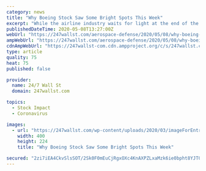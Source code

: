 ```yaml
---
category: news
title: "Why Boeing Stock Saw Some Bright Spots This Week"
excerpt: "While the airline industry waits for light at the end of the coronavirus tunnel, Boeing Co. may be getting some tiny slivers of positive news. These stories are tied to an unlikel"
publishedDateTime: 2020-05-08T13:27:00Z
webUrl: "https://247wallst.com/aerospace-defense/2020/05/08/why-boeing-stock-saw-some-bright-spots-this-week/"
ampWebUrl: "https://247wallst.com/aerospace-defense/2020/05/08/why-boeing-stock-saw-some-bright-spots-this-week/amp/"
cdnAmpWebUrl: "https://247wallst-com.cdn.ampproject.org/c/s/247wallst.com/aerospace-defense/2020/05/08/why-boeing-stock-saw-some-bright-spots-this-week/amp/"
type: article
quality: 75
heat: 75
published: false

provider:
  name: 24/7 Wall St
  domain: 247wallst.com

topics:
  - Stock Impact
  - Coronavirus

images:
  - url: "https://247wallst.com/wp-content/uploads/2020/03/imageForEntry10-QAK.jpg?w=400"
    width: 400
    height: 224
    title: "Why Boeing Stock Saw Some Bright Spots This Week"

secured: "2zi7iEA4CkvSlsSOT/2Sk0F0mEuCjRgxOXc4KnAXPZLxaMzk6ie0bpht8YJT0V4doBg2Lqk+HTfPfLwOrh5EJJ+f8X9k9k4fF1fEpEVf6BHXMLW2avN+rXDKvcHCBOgfum/pPCN3z0YOI68LoELWJnInq5aMfOOlhdjeUWPocM6T4cOm0I+CVMJm1We7iRrTjdOpx9uN94E3SWSTkmHlViCmS3EJo/vEABQ/MlKobYmjhNEcWT0HF5T+2W/+hI+l1LQXqQIguDdyOQjp5oIExtTKKpl3g8B520vzgzWlnoep0ct6OEUv+9hRRhLykOhR;Eya2RzMWBhhkdlADQMiKlQ=="
---
```


